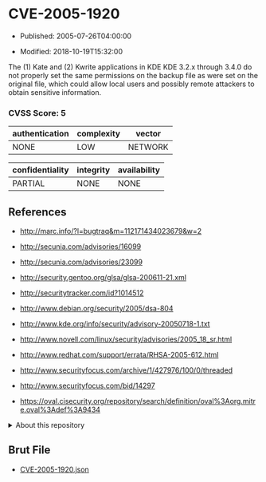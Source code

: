 # CVE-2005-1920

- Published: 2005-07-26T04:00:00

- Modified: 2018-10-19T15:32:00

The (1) Kate and (2) Kwrite applications in KDE KDE 3.2.x through 3.4.0 do not properly set the same permissions on the backup file as were set on the original file, which could allow local users and possibly remote attackers to obtain sensitive information.

### CVSS Score: **5**

| authentication | complexity | vector |
| --- | --- | --- |
| NONE | LOW | NETWORK |

| confidentiality | integrity | availability |
| --- | --- | --- |
| PARTIAL | NONE | NONE |

## References

* http://marc.info/?l=bugtraq&m=112171434023679&w=2

* http://secunia.com/advisories/16099

* http://secunia.com/advisories/23099

* http://security.gentoo.org/glsa/glsa-200611-21.xml

* http://securitytracker.com/id?1014512

* http://www.debian.org/security/2005/dsa-804

* http://www.kde.org/info/security/advisory-20050718-1.txt

* http://www.novell.com/linux/security/advisories/2005_18_sr.html

* http://www.redhat.com/support/errata/RHSA-2005-612.html

* http://www.securityfocus.com/archive/1/427976/100/0/threaded

* http://www.securityfocus.com/bid/14297

* https://oval.cisecurity.org/repository/search/definition/oval%3Aorg.mitre.oval%3Adef%3A9434

<details>
<summary>About this repository</summary> 

  This repository is part of the project [Live Hack CVE](https://github.com/Live-Hack-CVE). Main website can be found [www.live-hack.org](https://www.live-hack.org) 
  
  Made by [Sn0wAlice](https://github.com/Sn0wAlice) for the people that care about security and need to have a feed of the latest CVEs. Hope you enjoy it, don't forget to star the repo and follow me on [Twitter](https://twitter.com/Sn0wAlice) and [Github](https://github.com/Sn0wAlice). And that is my [personnal website](https://www.alice-snow.me/)

  - [Home Page](https://github.com/Live-Hack-CVE)
  - [Framework](https://github.com/Live-Hack-CVE/cve-framework)
  - [CVE database](https://github.com/Live-Hack-CVE/full_database)
  - [Changelog](https://github.com/Live-Hack-CVE/Changelog)
</details>

## Brut File

* [CVE-2005-1920.json](https://raw.githubusercontent.com/Live-Hack-CVE/full_database/main/cves/2005/CVE-2005-1920.json)

